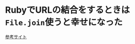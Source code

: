 # RubyでURLの結合をするときは`File.join`使うと幸せになった

[参考サイト](https://qiita.com/ryonext/items/0bfd2592d713211bbc2f)
